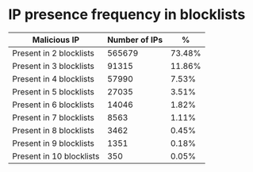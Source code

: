 # IP presence frequency in blocklists
| Malicious IP | Number of IPs | % |
|----|----|----|
| Present in 2 blocklists | 565679 | 73.48% |
| Present in 3 blocklists | 91315 | 11.86% |
| Present in 4 blocklists | 57990 | 7.53% |
| Present in 5 blocklists | 27035 | 3.51% |
| Present in 6 blocklists | 14046 | 1.82% |
| Present in 7 blocklists | 8563 | 1.11% |
| Present in 8 blocklists | 3462 | 0.45% |
| Present in 9 blocklists | 1351 | 0.18% |
| Present in 10 blocklists | 350 | 0.05% |
